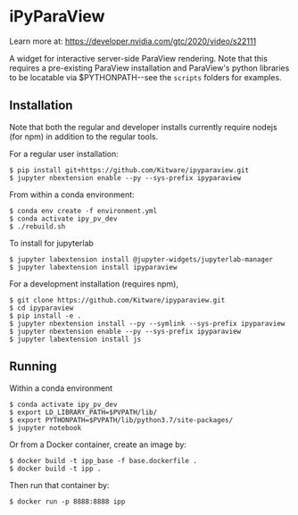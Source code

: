 # iPyParaView

Learn more at: https://developer.nvidia.com/gtc/2020/video/s22111

A widget for interactive server-side ParaView rendering. Note that this requires a pre-existing ParaView installation and ParaView's python libraries to be locatable via $PYTHONPATH--see the `scripts` folders for examples.

## Installation

Note that both the regular and developer installs currently require nodejs (for npm) in addition to the regular tools.

For a regular user installation:

    $ pip install git+https://github.com/Kitware/ipyparaview.git
    $ jupyter nbextension enable --py --sys-prefix ipyparaview

From within a conda environment:

    $ conda env create -f environment.yml
    $ conda activate ipy_pv_dev
    $ ./rebuild.sh

To install for jupyterlab

    $ jupyter labextension install @jupyter-widgets/jupyterlab-manager
    $ jupyter labextension install ipyparaview

For a development installation (requires npm),

    $ git clone https://github.com/Kitware/ipyparaview.git
    $ cd ipyparaview
    $ pip install -e .
    $ jupyter nbextension install --py --symlink --sys-prefix ipyparaview
    $ jupyter nbextension enable --py --sys-prefix ipyparaview
    $ jupyter labextension install js


## Running

Within a conda environment

    $ conda activate ipy_pv_dev
    $ export LD_LIBRARY_PATH=$PVPATH/lib/
    $ export PYTHONPATH=$PVPATH/lib/python3.7/site-packages/
    $ jupyter notebook


Or from a Docker container, create an image by:

    $ docker build -t ipp_base -f base.dockerfile .
    $ docker build -t ipp .

Then run that container by:

    $ docker run -p 8888:8888 ipp
